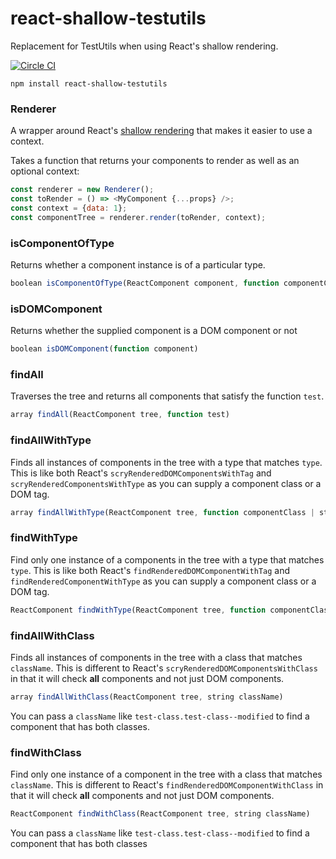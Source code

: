 # react-shallow-testutils
Replacement for TestUtils when using React's shallow rendering.

[![Circle CI](https://circleci.com/gh/sheepsteak/react-shallow-testutils.png?circle-token=acb1a68cfaeb110ccc4901ac8171750fcbadf5b5)](https://circleci.com/gh/sheepsteak/react-shallow-testutils)

```
npm install react-shallow-testutils
```

### Renderer
A wrapper around React's [shallow rendering](http://facebook.github.io/react/docs/test-utils.html#shallow-rendering) that makes it easier to use a context.

Takes a function that returns your components to render as well as an optional context:

```javascript
const renderer = new Renderer();
const toRender = () => <MyComponent {...props} />;
const context = {data: 1};
const componentTree = renderer.render(toRender, context);
```

### isComponentOfType
Returns whether a component instance is of a particular type.

```javascript
boolean isComponentOfType(ReactComponent component, function componentClass)
```

### isDOMComponent
Returns whether the supplied component is a DOM component or not

```javascript
boolean isDOMComponent(function component)
```

### findAll
Traverses the tree and returns all components that satisfy the function `test`.

```javascript
array findAll(ReactComponent tree, function test)
```

### findAllWithType
Finds all instances of components in the tree with a type that matches
`type`. This is like both React's `scryRenderedDOMComponentsWithTag` and `scryRenderedComponentsWithType` as you can supply a component class or a DOM tag.

```javascript
array findAllWithType(ReactComponent tree, function componentClass | string tagName)
```

### findWithType
Find only one instance of a components in the tree with a type that matches
`type`. This is like both React's `findRenderedDOMComponentWithTag` and `findRenderedComponentWithType` as you can supply a component class or a DOM tag.

```javascript
ReactComponent findWithType(ReactComponent tree, function componentClass | string tagName)
```

### findAllWithClass
Finds all instances of components in the tree with a class that matches `className`. This is different to React's `scryRenderedDOMComponentsWithClass` in that it will check **all** components and not just DOM components.

```javascript
array findAllWithClass(ReactComponent tree, string className)
```

You can pass a `className` like `test-class.test-class--modified` to find a component that has both classes.

### findWithClass
Find only one instance of a component in the tree with a class that matches `className`. This is different to React's `findRenderedDOMComponentWithClass` in that it will check **all** components and not just DOM components.

```javascript
ReactComponent findWithClass(ReactComponent tree, string className)
```

You can pass a `className` like `test-class.test-class--modified` to find a component that has both classes
